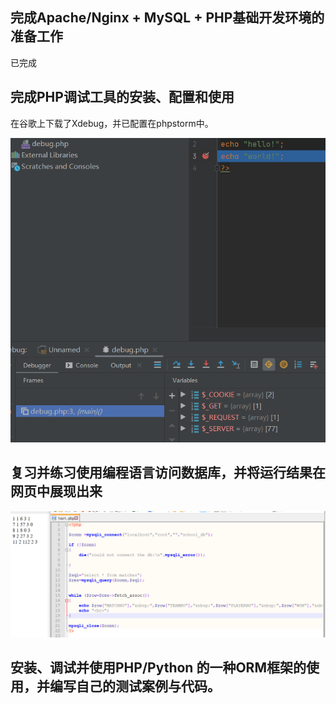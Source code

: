 ## 完成Apache/Nginx + MySQL + PHP基础开发环境的准备工作

已完成

## 完成PHP调试工具的安装、配置和使用

在谷歌上下载了Xdebug，并已配置在phpstorm中。

![image](https://raw.githubusercontent.com/Sarah6667/Data-Base/master/images/capture_20200516235046957.bmp)

## 复习并练习使用编程语言访问数据库，并将运行结果在网页中展现出来

![image](https://raw.githubusercontent.com/Sarah6667/Data-Base/master/images/capture_20200516113559124.bmp)

## 安装、调试并使用PHP/Python 的一种ORM框架的使用，并编写自己的测试案例与代码。
